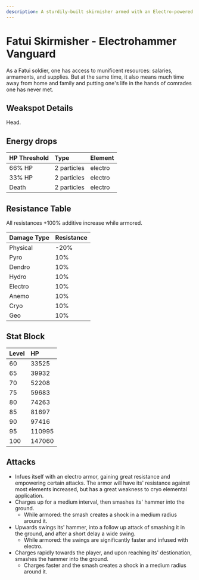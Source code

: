 ```yaml
---
description: A sturdily-built skirmisher armed with an Electro-powered war-hammer..
---
```


# Fatui Skirmisher - Electrohammer Vanguard

As a Fatui soldier, one has access to munificent resources: salaries, armaments, and supplies. But at the same time, it also means much time away from home and family and putting one's life in the hands of comrades one has never met.

## Weakspot Details

Head.

## Energy drops

| HP Threshold | Type | Element |
| :--- | :--- | :--- |
| 66% HP | 2 particles | electro    
| 33% HP | 2 particles | electro   
| Death | 2 particles | electro  

## Resistance Table

All resistances +100% additive increase while armored.

| Damage Type | Resistance |
| :--- | :--- |
| Physical | -20% |
| Pyro | 10% |
| Dendro | 10% |
| Hydro | 10% |
| Electro | 10% |
| Anemo | 10% |
| Cryo | 10% |
| Geo | 10% |

## Stat Block

| Level | HP |
| :--- | :--- |
| 60 | 33525 |
| 65 | 39932 |
| 70 | 52208 |
| 75 | 59683 |
| 80 | 74263 |
| 85 | 81697 |
| 90 | 97416 |
| 95 | 110995 |
| 100 | 147060 |

## Attacks

* Infues itself with an electro armor, gaining great resistance and empowering certain attacks. The armor will have its' resistance against most elements increased, but has a great weakness to cryo elemental application.
* Charges up for a medium interval, then smashes its' hammer into the ground.
  * While armored: the smash creates a shock in a medium radius around it.
* Upwards swings its' hammer, into a follow up attack of smashing it in the ground, and after a short delay a wide swing.
  * While armored: the swings are significantly faster and infused with electro.
* Charges rapidly towards the player, and upon reaching its' destionation, smashes the hammer into the ground.
  * Charges faster and the smash creates a shock in a medium radius around it.
